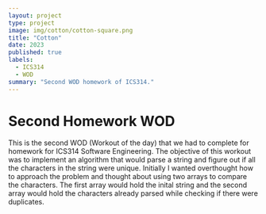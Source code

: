 ```yaml
---
layout: project
type: project
image: img/cotton/cotton-square.png
title: "Cotton"
date: 2023
published: true
labels:
  - ICS314
  - WOD
summary: "Second WOD homework of ICS314."
---
```


# Second Homework WOD

This is the second WOD (Workout of the day) that we had to complete for homework for ICS314 Software Engineering.  The objective of this workout was to implement an algorithm that would parse a string and figure out if all the characters in the string were unique.  Initially I wanted overthought how to approach the problem and thought about using two arrays to compare the characters.  The first array would hold the inital string and the second array would hold the characters already parsed while checking if there were duplicates.  
